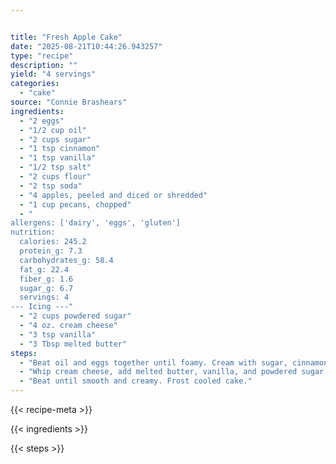 ```yaml
---


title: "Fresh Apple Cake"
date: "2025-08-21T10:44:26.943257"
type: "recipe"
description: ""
yield: "4 servings"
categories:
  - "cake"
source: "Connie Brashears"
ingredients:
  - "2 eggs"
  - "1/2 cup oil"
  - "2 cups sugar"
  - "1 tsp cinnamon"
  - "1 tsp vanilla"
  - "1/2 tsp salt"
  - "2 cups flour"
  - "2 tsp soda"
  - "4 apples, peeled and diced or shredded"
  - "1 cup pecans, chopped"
  - "
allergens: ['dairy', 'eggs', 'gluten']
nutrition:
  calories: 245.2
  protein_g: 7.3
  carbohydrates_g: 58.4
  fat_g: 22.4
  fiber_g: 1.6
  sugar_g: 6.7
  servings: 4
--- Icing ---"
  - "2 cups powdered sugar"
  - "4 oz. cream cheese"
  - "3 tsp vanilla"
  - "3 Tbsp melted butter"
steps:
  - "Beat oil and eggs together until foamy. Cream with sugar, cinnamon, vanilla, and salt. Mix well and add flour, soda, apples, and pecans. Bake in greased and floured Bundt pan for 50 - 60 minutes at 300 degrees."
  - "Whip cream cheese, add melted butter, vanilla, and powdered sugar."
  - "Beat until smooth and creamy. Frost cooled cake."
---
```


{{< recipe-meta >}}

{{< ingredients >}}

{{< steps >}}

